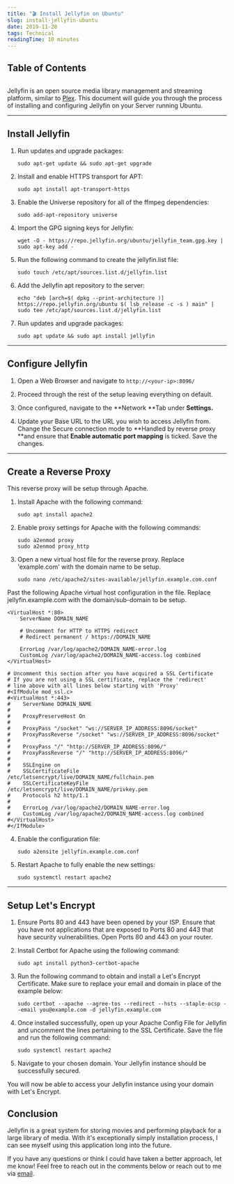 ```yaml
---
title: "🎬 Install Jellyfin on Ubuntu"
slug: install-jellyfin-ubuntu
date: 2019-11-28
tags: Technical
readingTime: 10 minutes
---
```


## Table of Contents
```toc

```

Jellyfin is an open source media library management and streaming platform, similar to [Plex](https://www.plex.tv/). This document will guide you through the process of installing and configuring Jellyfin on your Server running Ubuntu.

---
## Install Jellyfin

1.  Run updates and upgrade packages:

        sudo apt-get update && sudo apt-get upgrade

2.  Install and enable HTTPS transport for APT:

        sudo apt install apt-transport-https

3.  Enable the Universe repository for all of the ffmpeg dependencies:

        sudo add-apt-repository universe

4.  Import the GPG signing keys for Jellyfin:

        wget -O - https://repo.jellyfin.org/ubuntu/jellyfin_team.gpg.key | sudo apt-key add -

5.  Run the following command to create the jellyfin.list file:

        sudo touch /etc/apt/sources.list.d/jellyfin.list

6.  Add the Jellyfin apt repository to the server:

        echo "deb [arch=$( dpkg --print-architecture )] https://repo.jellyfin.org/ubuntu $( lsb_release -c -s ) main" | sudo tee /etc/apt/sources.list.d/jellyfin.list

7.  Run updates and upgrade packages:

        sudo apt update && sudo apt install jellyfin

---

## Configure Jellyfin

1. Open a Web Browser and navigate to `http://<your-ip>:8096/`
2. Proceed through the rest of the setup leaving everything on default.
3. Once configured, navigate to the **Network **Tab under **Settings.**

4. Update your Base URL to the URL you wish to access Jellyfin from. Change the Secure connection mode to **Handled by reverse proxy **and ensure that **Enable automatic port mapping** is ticked. Save the changes.

---

## Create a Reverse Proxy

This reverse proxy will be setup through Apache.

1.  Install Apache with the following command:

        sudo apt install apache2

2.  Enable proxy settings for Apache with the following commands:

        sudo a2enmod proxy
        sudo a2enmod proxy_http

3.  Open a new virtual host file for the reverse proxy. Replace 'example.com' with the domain name to be setup.

        sudo nano /etc/apache2/sites-available/jellyfin.example.com.conf

Past the following Apache virtual host configuration in the file. Replace jellyfin.example.com with the domain/sub-domain to be setup.

    <VirtualHost *:80>
        ServerName DOMAIN_NAME

        # Uncomment for HTTP to HTTPS redirect
        # Redirect permanent / https://DOMAIN_NAME

        ErrorLog /var/log/apache2/DOMAIN_NAME-error.log
        CustomLog /var/log/apache2/DOMAIN_NAME-access.log combined
    </VirtualHost>

    # Uncomment this section after you have acquired a SSL Certificate
    # If you are not using a SSL certificate, replace the 'redirect'
    # line above with all lines below starting with 'Proxy'
    #<IfModule mod_ssl.c>
    #<VirtualHost *:443>
    #    ServerName DOMAIN_NAME
    #
    #    ProxyPreserveHost On
    #
    #    ProxyPass "/socket" "ws://SERVER_IP_ADDRESS:8096/socket"
    #    ProxyPassReverse "/socket" "ws://SERVER_IP_ADDRESS:8096/socket"
    #
    #    ProxyPass "/" "http://SERVER_IP_ADDRESS:8096/"
    #    ProxyPassReverse "/" "http://SERVER_IP_ADDRESS:8096/"
    #
    #    SSLEngine on
    #    SSLCertificateFile /etc/letsencrypt/live/DOMAIN_NAME/fullchain.pem
    #    SSLCertificateKeyFile /etc/letsencrypt/live/DOMAIN_NAME/privkey.pem
    #    Protocols h2 http/1.1
    #
    #    ErrorLog /var/log/apache2/DOMAIN_NAME-error.log
    #    CustomLog /var/log/apache2/DOMAIN_NAME-access.log combined
    #</VirtualHost>
    #</IfModule>

4.  Enable the configuration file:

        sudo a2ensite jellyfin.example.com.conf

5.  Restart Apache to fully enable the new settings:

        sudo systemctl restart apache2

---

## Setup Let's Encrypt

1.  Ensure Ports 80 and 443 have been opened by your ISP. Ensure that you have not applications that are exposed to Ports 80 and 443 that have security vulnerabilities. Open Ports 80 and 443 on your router.

2.  Install Certbot for Apache using the following command:

        sudo apt install python3-certbot-apache

3.  Run the following command to obtain and install a Let's Encrypt Certificate. Make sure to replace your email and domain in place of the example below:

        sudo certbot --apache --agree-tos --redirect --hsts --staple-ocsp --email you@example.com -d jellyfin.example.com

4.  Once installed successfully, open up your Apache Config File for Jellyfin and uncomment the lines pertaining to the SSL Certificate. Save the file and run the following command:

        sudo systemctl restart apache2

5.  Navigate to your chosen domain. Your Jellyfin instance should be successfully secured.

You will now be able to access your Jellyfin instance using your domain with Let's Encrypt.

## Conclusion

Jellyfin is a great system for storing movies and performing playback for a large library of media. With it's exceptionally simply installation process, I can see myself using this application long into the future.

If you have any questions or think I could have taken a better approach, let me know! Feel free to reach out in the comments below or reach out to me via [email](mailto:zacchary@puckeridge.me).
